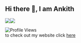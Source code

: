 ## Hi there 👋, I am Ankith
<img src="https://github-readme-stats.vercel.app/api?username=AnkithAbhayan&theme=merko&include_all_commits=true"/><img src="https://github-readme-stats.vercel.app/api/top-langs/?username=AnkithAbhayan&card_width=325"/>
    
![Profile Views](https://api.ghprofile.me/view?username=AnkithAbhayan&label=profile_views)  
to check out my website click [here](https://www.youtube.com/watch?v=j5a0jTc9S10)

